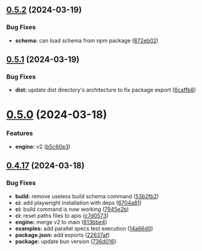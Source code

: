 ## [0.5.2](https://github.com/solumy/engine/compare/v0.5.1...v0.5.2) (2024-03-19)


### Bug Fixes

* **schema:** can load schema from npm package ([872eb02](https://github.com/solumy/engine/commit/872eb028209bc89ba7f8a4872c584349a51a0367))

## [0.5.1](https://github.com/solumy/engine/compare/v0.5.0...v0.5.1) (2024-03-19)


### Bug Fixes

* **dist:** update dist directory's architecture to fix package export ([6caffb8](https://github.com/solumy/engine/commit/6caffb8ea9183616cc5d99dd80a043dfc4696b91))

# [0.5.0](https://github.com/solumy/engine/compare/v0.4.17...v0.5.0) (2024-03-18)


### Features

* **engine:** v2 ([b5c60e3](https://github.com/solumy/engine/commit/b5c60e3fecc2f68d497a7f4707676d3331777898))

## [0.4.17](https://github.com/solumy/engine/compare/v0.4.16...v0.4.17) (2024-03-18)


### Bug Fixes

* **build:** remove useless build schema command ([53b2fb2](https://github.com/solumy/engine/commit/53b2fb269ee969db3da8893cf9d16c5464853dba))
* **ci:** add playwright installation with deps ([6704a81](https://github.com/solumy/engine/commit/6704a81ccaa91591b1853491e5259907d20dc0e4))
* **ci:** build command is now working ([7945e2b](https://github.com/solumy/engine/commit/7945e2b5c3166cc9041b19583b7b428ad7b0d032))
* **ci:** reset paths files to apis ([c7d0573](https://github.com/solumy/engine/commit/c7d057338fd82fd9a093875e8b267b3f04114f85))
* **engine:** merge v2 to main ([613bbe4](https://github.com/solumy/engine/commit/613bbe4cd4d231a9feb84987bb60d0a944b0af53))
* **examples:** add parallel specs test execution ([14a66d0](https://github.com/solumy/engine/commit/14a66d074cc2ee4064f020f21f5761b06c4f9f94))
* **package.json:** add exports ([22637af](https://github.com/solumy/engine/commit/22637af398c6ac449f602a21a26a31f2114433f9))
* **package:** update bun version ([736d016](https://github.com/solumy/engine/commit/736d0165a543bb1fdffca02d8ce86d14a923fa13))
